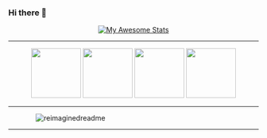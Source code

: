 ### Hi there 👋

<div display='flex' align='center'>
    
[![My Awesome Stats](https://awesome-github-stats.azurewebsites.net/user-stats/jvds-dev?cardType=github&theme=ocean-dark&preferLogin=false&Background=00000000&Text=006DFF&Border=006DFF&Ring=006DFF&Title=006DFF)](https://git.io/awesome-stats-card)

</div>

___

<div display='flex' align='center'>

<img src="https://i.imgur.com/gEjKoZ4.png" width='100'>
<img src="https://i.imgur.com/SAF4Yhu.png" width='100'>
<img src="https://i.imgur.com/c78qMQP.png" width='100'>
<img src="https://i.imgur.com/GISRRRb.png" width='100'>

</div>

---
⠀⠀⠀⠀⠀
<img src="https://myreadme.vercel.app/api/embed/jvds-dev?panels=userstatistics,toprepositories,toplanguages,commitgraph" alt="reimaginedreadme" />

___